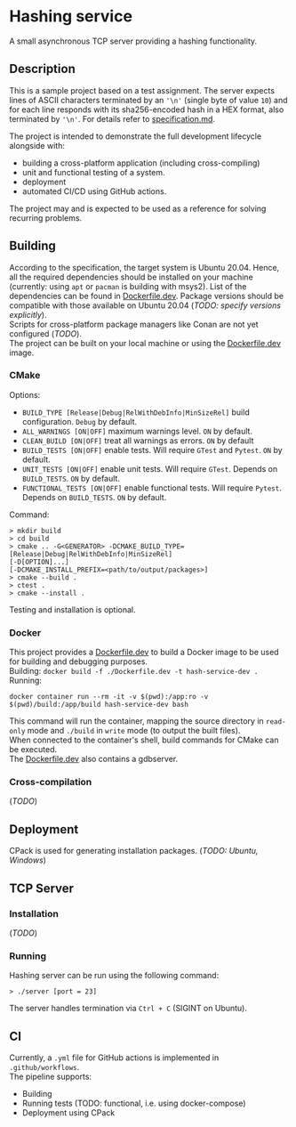﻿# Hashing service
A small asynchronous TCP server providing a hashing functionality.

## Description
This is a sample project based on a test assignment. The server expects lines of ASCII characters terminated by an `'\n'` 
(single byte of value `10`) and for each line responds with its sha256-encoded hash in a HEX format, also terminated by
`'\n'`. For details refer to [specification.md](specification.md).  

The project is intended to demonstrate the full development lifecycle alongside with:
- building a cross-platform application (including cross-compiling)
- unit and functional testing of a system.
- deployment
- automated CI/CD using GitHub actions.

The project may and is expected to be used as a reference for solving recurring problems.

## Building
According to the specification, the target system is Ubuntu 20.04. Hence, all the required dependencies should be
installed on your machine (currently: using `apt` or `pacman` is building with msys2). 
List of the dependencies can be found in [Dockerfile.dev](Dockerfile.dev). Package versions should be compatible with 
those available on Ubuntu 20.04 (*TODO: specify versions explicitly*).    
Scripts for cross-platform package managers like Conan are not yet configured (*TODO*).  
The project can be built on your local machine or using the [Dockerfile.dev](Dockerfile.dev) image.

### CMake  

Options:  
- `BUILD_TYPE [Release|Debug|RelWithDebInfo|MinSizeRel]` build configuration. `Debug` by default.
- `ALL_WARNINGS [ON|OFF]` maximum warnings level. `ON` by default.
- `CLEAN_BUILD [ON|OFF]` treat all warnings as errors. `ON` by default
- `BUILD_TESTS [ON|OFF]` enable tests. Will require `GTest` and `Pytest`. `ON` by default. 
- `UNIT_TESTS [ON|OFF]` enable unit tests. Will require `GTest`. Depends on `BUILD_TESTS`. `ON` by default.
- `FUNCTIONAL_TESTS [ON|OFF]` enable functional tests. Will require `Pytest`. Depends on `BUILD_TESTS`. `ON` by default.

Command:
```
> mkdir build
> cd build
> cmake .. -G<GENERATOR> -DCMAKE_BUILD_TYPE=[Release|Debug|RelWithDebInfo|MinSizeRel] 
[-D[OPTION]...] 
[-DCMAKE_INSTALL_PREFIX=<path/to/output/packages>]
> cmake --build . 
> ctest .
> cmake --install .
```
Testing and installation is optional. 

### Docker
This project provides a [Dockerfile.dev](Dockerfile.dev) to build a Docker image to be used for building and 
debugging purposes.  
Building: `docker build -f ./Dockerfile.dev -t hash-service-dev .`  
Running: 
```
docker container run --rm -it -v $(pwd):/app:ro -v $(pwd)/build:/app/build hash-service-dev bash
```
This command will run the container, mapping the source directory in `read-only` mode and `./build` in `write` mode 
(to output the built files).  
When connected to the container's shell, build commands for CMake can be executed.  
The [Dockerfile.dev](Dockerfile.dev) also contains a gdbserver.

### Cross-compilation
(*TODO*)

## Deployment
CPack is used for generating installation packages.
(*TODO: Ubuntu, Windows*)

## TCP Server
### Installation
(*TODO*)

### Running
Hashing server can be run using the following command:
```
> ./server [port = 23]
```
The server handles termination via `Ctrl + C` (SIGINT on Ubuntu).

## CI 
Currently, a `.yml` file for GitHub actions is implemented in `.github/workflows`.  
The pipeline supports:
- Building
- Running tests (TODO: functional, i.e. using docker-compose)
- Deployment using CPack
